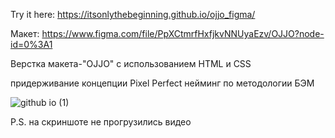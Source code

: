 Try it here: https://itsonlythebeginning.github.io/ojjo_figma/

Макет: https://www.figma.com/file/PpXCtmrfHxfjkvNNUyaEzv/OJJO?node-id=0%3A1

Верстка макета-"OJJO" с использованием HTML и CSS

придерживание концепции Pixel Perfect
нейминг по методологии БЭМ



![github io (1)](https://user-images.githubusercontent.com/107440223/196307809-074f9eec-f91f-4f1b-941a-43b1c8f1aabc.jpg)

P.S. на скриншоте не прогрузились видео
